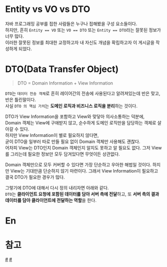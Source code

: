 Entity vs VO vs DTO  
==================================   
   
자바 프로그래밍 공부를 접한 사람들은 누구나 접해봤을 구성 요소들이다.       
하지만, 흔히 `Entity == VO` 또는 `VO == DTO` 또는 `Entity == DTO`라는 잘못된 정보가 너무 많다.  
이러한 잘못된 정보를 최대한 교정하고자 내 자신도 개념을 확립하고자 이 게시글을 작성하게 되었다.   

# DTO(Data Transfer Object)  
> DTO = Domain Information + View Information      

`DTO`는 `데이터 전송 객체`로 흔히 레이어간의 전송에 사용된다고 알려져있는데 반은 맞고, 반은 틀린말이다.      
사실 `DTO 의 핵심 가치`는 **도메인 로직과 비즈니스 로직을 분리**하는 것이다.           





   
DTO가 View Information을 포함하고 View와 맞닿아 의사소통하는 덕분에,        
Domain 객체는 View에 구애받지 않고, 순수하게 도메인 로직만을 담당하는 객체로 살아갈 수 있다.    
하지만 View Information이 별로 필요하지 않다면,        
굳이 DTO을 일부러 따로 만들 필요 없이 Domain 객체만 사용해도 괜찮다.        
어차피 View는 DTO인지 Domain 객체인지 알지도 못하고 알 필요도 없다. 그저 View를 그리는데 필요한 정보만 모두 담겨있다면 무엇이든 상관없다.       
   
   
Domain 객체만으로 모두 커버할 수 있다면 가장 단순하고 우아한 해법일 것이다. 하지만 View는 기대만큼 단순하지 않기 마련이다. 그래서 View Information이 필요하고 결국 DTO가 필요한 경우가 많다.

 
 
   
그렇기에 DTO에 대해서 다시 정의 내리자면 아래와 같다.    
`DTO`는 **클라이언트 요청에 포함된 데이터를 담아 서버 측에 전달**하고, 또 **서버 측의 결과 데이터를 담아 클라이언트에 전달하는 역할**을 한다.       




 

# En


# 참고 
[#](https://www.slipp.net/questions/93)
[#](https://xlffm3.github.io/spring%20&%20spring%20boot/DTOLayer/)
